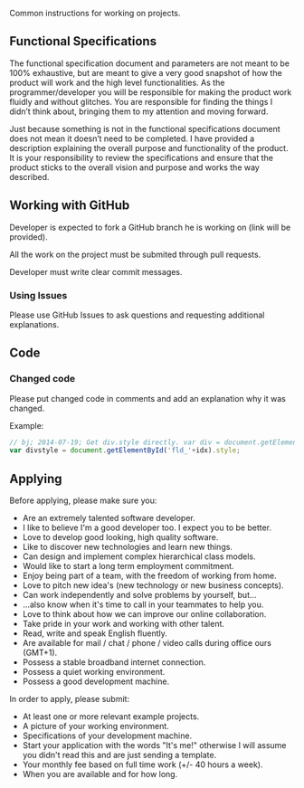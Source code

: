 Common instructions for working on projects.

## Functional Specifications

The functional specification document and parameters are not meant to be 100% exhaustive, 
but are meant to give a very good snapshot of how the product will work and the high level functionalities. 
As the programmer/developer you will be responsible for making the product work fluidly and without glitches. 
You are responsible for finding the things I didn’t think about, bringing them to my attention and moving forward.

Just because something is not in the functional specifications document does not mean it doesn’t need to be completed. 
I have provided a description explaining the overall purpose and functionality of the product. 
It is your responsibility to review the specifications and ensure that the product sticks 
to the overall vision and purpose and works the way described.


## Working with GitHub

Developer is expected to fork a GitHub branch he is working on (link will be provided).

All the work on the project must be submited through pull requests.

Developer must write clear commit messages.

### Using Issues

Please use GitHub Issues to ask questions and requesting additional explanations.


## Code

### Changed code

Please put changed code in comments and add an explanation why it was changed.

Example:

```javascript
// bj; 2014-07-19; Get div.style directly. var div = document.getElementById('fld_'+idx);
var divstyle = document.getElementById('fld_'+idx).style;
```


## Applying

Before applying, please make sure you:

- Are an extremely talented software developer.
- I like to believe I'm a good developer too. I expect you to be better.
- Love to develop good looking, high quality software.
- Like to discover new technologies and learn new things.
- Can design and implement complex hierarchical class models.
- Would like to start a long term employment commitment.
- Enjoy being part of a team, with the freedom of working from home.
- Love to pitch new idea's (new technology or new business concepts).
- Can work independently and solve problems by yourself, but...
- ...also know when it's time to call in your teammates to help you.
- Love to think about how we can improve our online collaboration.
- Take pride in your work and working with other talent.
- Read, write and speak English fluently.
- Are available for mail / chat / phone / video calls during office ours (GMT+1).
- Possess a stable broadband internet connection.
- Possess a quiet working environment.
- Possess a good development machine.

In order to apply, please submit:

- At least one or more relevant example projects.
- A picture of your working environment.
- Specifications of your development machine.
- Start your application with the words "It's me!" otherwise I will assume you didn't read this and are just sending a template.
- Your monthly fee based on full time work (+/- 40 hours a week).
- When you are available and for how long.

